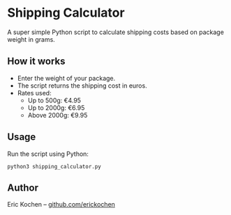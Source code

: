 # Shipping Calculator

A super simple Python script to calculate shipping costs based on package weight in grams.

## How it works

- Enter the weight of your package.
- The script returns the shipping cost in euros.
- Rates used:
  - Up to 500g: €4.95
  - Up to 2000g: €6.95
  - Above 2000g: €9.95

## Usage

Run the script using Python:

    python3 shipping_calculator.py

## Author

Eric Kochen – [github.com/erickochen](https://github.com/erickochen)
